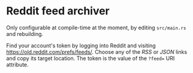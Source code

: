 # Reddit feed archiver

Only configurable at compile-time at the moment, by editing `src/main.rs` and rebuilding.

Find your account's token by logging into Reddit and visiting https://old.reddit.com/prefs/feeds/.
Choose any of the _RSS_ or _JSON_ links and copy its target location. The token is the value of
the `?feed=` URI attribute.
